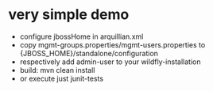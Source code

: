 # very simple demo

* configure jbossHome in arquillian.xml
* copy mgmt-groups.properties/mgmt-users.properties to {JBOSS_HOME}/standalone/configuration 
* respectively add admin-user to your wildfly-installation
* build: mvn clean install
* or execute just junit-tests




